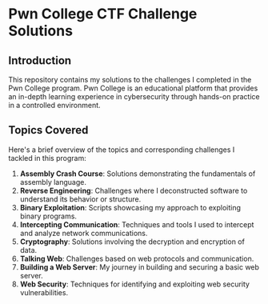 # Pwn College CTF Challenge Solutions

## Introduction
This repository contains my solutions to the challenges I completed in the Pwn College program. Pwn College is an educational platform that provides an in-depth learning experience in cybersecurity through hands-on practice in a controlled environment.

## Topics Covered
Here's a brief overview of the topics and corresponding challenges I tackled in this program:

1. **Assembly Crash Course**: Solutions demonstrating the fundamentals of assembly language.
2. **Reverse Engineering**: Challenges where I deconstructed software to understand its behavior or structure.
3. **Binary Exploitation**: Scripts showcasing my approach to exploiting binary programs.
4. **Intercepting Communication**: Techniques and tools I used to intercept and analyze network communications.
5. **Cryptography**: Solutions involving the decryption and encryption of data.
6. **Talking Web**: Challenges based on web protocols and communication.
7. **Building a Web Server**: My journey in building and securing a basic web server.
8. **Web Security**: Techniques for identifying and exploiting web security vulnerabilities.
